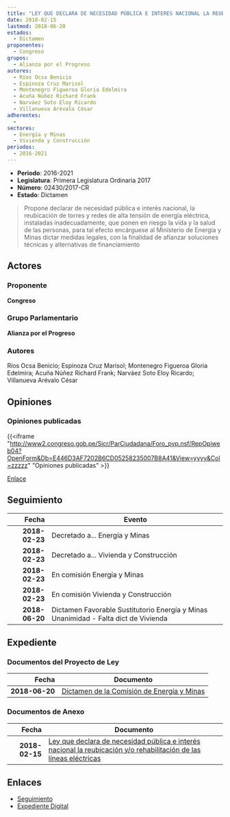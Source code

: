 ```yaml
---
title: "LEY QUE DECLARA DE NECESIDAD PÚBLICA E INTERES NACIONAL LA REUBICACIÓN Y/O REHABILITACIÓN DE LAS LÍNEAS ELÉCTRICAS"
date: 2018-02-15
lastmod: 2018-06-20
estados: 
  - Dictamen
proponentes: 
  - Congreso
grupos: 
  - Alianza por el Progreso
autores: 
  - Ríos Ocsa Benicio
  - Espinoza Cruz Marisol
  - Montenegro Figueroa Gloria Edelmira
  - Acuña Núñez Richard Frank
  - Narváez Soto Eloy Ricardo
  - Villanueva Arévalo César
adherentes: 
  - 
sectores: 
  - Energía y Minas
  - Vivienda y Construcción
periodos: 
  - 2016-2021
---
```


- **Periodo**: 2016-2021
- **Legislatura**: Primera Legislatura Ordinaria 2017
- **Número**: 02430/2017-CR
- **Estado**: Dictamen

> Propone declarar de necesidad pública e interés nacional, la reubicación de torres y redes de alta tensión de energía eléctrica, instaladas inadecuadamente, que ponen en riesgo la vida y la salud de las personas, para tal efecto encárguese al Ministerio de Energía y Minas dictar medidas legales, con la finalidad de afianzar soluciones técnicas y alternativas de financiamiento


## Actores

### Proponente

**Congreso**

### Grupo Parlamentario

**Alianza por el Progreso**

### Autores

Ríos Ocsa Benicio; Espinoza Cruz Marisol; Montenegro Figueroa Gloria Edelmira; Acuña Núñez Richard Frank; Narváez Soto Eloy Ricardo; Villanueva Arévalo César


## Opiniones

### Opiniones publicadas

{{<iframe "http://www2.congreso.gob.pe/Sicr/ParCiudadana/Foro_pvp.nsf/RepOpiweb04?OpenForm&Db=E446D3AF7202B6CD05258235007B8A41&View=yyyy&Col=zzzzz" "Opiniones publicadas" >}}

[Enlace](http://www2.congreso.gob.pe/Sicr/ParCiudadana/Foro_pvp.nsf/RepOpiweb04?OpenForm&Db=E446D3AF7202B6CD05258235007B8A41&View=yyyy&Col=zzzzz)

## Seguimiento

| Fecha | Evento |
|------:|--------|
| **2018-02-23** | Decretado a... Energía y Minas|
| **2018-02-23** | Decretado a... Vivienda y Construcción|
| **2018-02-23** | En comisión Energía y Minas|
| **2018-02-23** | En comisión Vivienda y Construcción|
| **2018-06-20** | Dictamen Favorable Sustitutorio Energía y Minas Unanimidad - Falta dict de Vivienda|


## Expediente


### Documentos del Proyecto de Ley

| Fecha | Documento |
|------:|--------|
| **2018-06-20** | [Dictamen de la Comisión de Energía y Minas](http://www.leyes.congreso.gob.pe/Documentos/2016_2021/Dictamenes/Proyectos_de_Ley/02430DC11MAY20180620.pdf) |

### Documentos de Anexo

| Fecha | Documento |
|------:|--------|
| **2018-02-15** | [Ley que declara de necesidad pública e interés nacional la reubicación y/o rehabilitación de las líneas eléctricas](http://www.leyes.congreso.gob.pe/Documentos/2016_2021/Proyectos_de_Ley_y_de_Resoluciones_Legislativas/PL0243020180215.pdf) |

## Enlaces 

- [Seguimiento](http://www2.congreso.gob.pe/Sicr/TraDocEstProc/CLProLey2016.nsf/f7fff46988ca05b1052578e100829cc7/14fb3e773521a0b205258235007782d8?OpenDocument)
- [Expediente Digital](http://www2.congreso.gob.pe/Sicr/TraDocEstProc/CLProLey2016.nsf/f7fff46988ca05b1052578e100829cc7/14fb3e773521a0b205258235007782d8?OpenDocument&Click=05257FB7005EB655.eb71d0cf91d8294e05256cdf006b5706/$Body/0.1C6C)
